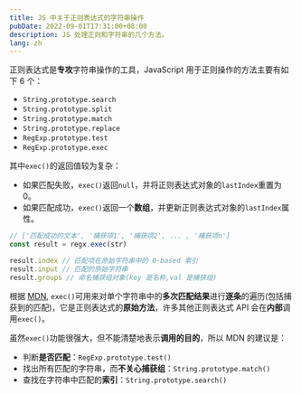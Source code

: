 ```yaml
---
title: JS 中关于正则表达式的字符串操作
pubDate: 2022-09-01T17:31:00+08:00
description: JS 处理正则和字符串的几个方法。
lang: zh
---
```


正则表达式是**专攻**字符串操作的工具，JavaScript 用于正则操作的方法主要有如下 6 个：

- `String.prototype.search`
- `String.prototype.split`
- `String.prototype.match`
- `String.prototype.replace`
- `RegExp.prototype.test`
- `RegExp.prototype.exec`

其中`exec()`的返回值较为复杂：

- 如果匹配失败，`exec()`返回`null`，并将正则表达式对象的`lastIndex`重置为 0。
- 如果匹配成功，`exec()`返回一个**数组**，并更新正则表达式对象的`lastIndex`属性。

```ts
// ['匹配成功的文本', '捕获项1', '捕获项2', ... , '捕获项n']
const result = regx.exec(str)

result.index // 匹配项在原始字符串中的 0-based 索引
result.input // 匹配的原始字符串
result.groups // 命名捕获组对象(key 是名称,val 是捕获组)
```

根据 [MDN](https://developer.mozilla.org/zh-CN/docs/Web/JavaScript/Reference/Global_Objects/RegExp/exec),
`exec()`可用来对单个字符串中的**多次匹配结果**进行**逐条**的遍历(包括捕获到的匹配)，它是正则表达式的**原始方法**，许多其他正则表达式 API 会在**内部**调用`exec()`。

虽然`exec()`功能很强大，但不能清楚地表示**调用的目的**，所以 MDN 的建议是：

- 判断**是否匹配**：`RegExp.prototype.test()`
- 找出所有匹配的字符串，而**不关心捕获组**：`String.prototype.match()`
- 查找在字符串中匹配的**索引**：`String.prototype.search()`
